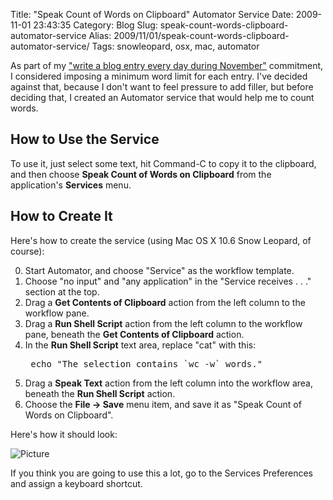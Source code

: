 Title: "Speak Count of Words on Clipboard" Automator Service
Date: 2009-11-01 23:43:35
Category: Blog
Slug: speak-count-words-clipboard-automator-service
Alias: 2009/11/01/speak-count-words-clipboard-automator-service/
Tags: snowleopard, osx, mac, automator


As part of my ["write a blog entry every day during November"](https://undefinedvalue.com/2009/11/01/not-quite-nanowrimo) commitment, I considered imposing a minimum word limit for each entry.  I've decided against that, because I don't want to feel pressure to add filler, but before deciding that, I created an Automator service that would help me to count words.
<!--break-->
## How to Use the Service

To use it, just select some text, hit Command-C to copy it to the clipboard, and then choose **Speak Count of Words on Clipboard** from the application's **Services** menu.

## How to Create It

Here's how to create the service (using Mac OS X 10.6 Snow Leopard, of course):

0. Start Automator, and choose "Service" as the workflow template.
0. Choose "no input" and "any application" in the "Service receives . . ." section at the top.
0. Drag a **Get Contents of Clipboard** action from the left column to the workflow pane.
0. Drag a **Run Shell Script** action from the left column to the workflow pane, beneath the **Get Contents of Clipboard** action.
0. In the **Run Shell Script** text area, replace "cat" with this:<pre>
echo "The selection contains &#96;wc -w&#96; words."</pre>
0. Drag a **Speak Text** action from the left column into the workflow area, beneath the **Run Shell Script** action.
0. Choose the **File -> Save** menu item, and save it as "Speak Count of Words on Clipboard".

Here's how it should look:

<img src="https://undefinedvalue.com/sites/undefinedvalue.com/files/Speak_Count_of_Words_on_Clipboard_service.png" alt="Picture">

If you think you are going to use this a lot, go to the Services Preferences and assign a keyboard shortcut.
